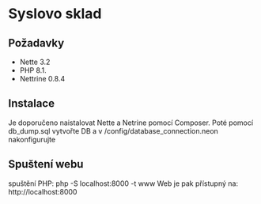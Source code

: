 Syslovo sklad
=================

Požadavky
------------

- Nette 3.2
- PHP 8.1.
- Nettrine 0.8.4


Instalace
------------

Je doporučeno naistalovat Nette a Netrine pomocí Composer.
Poté pomocí db_dump.sql vytvořte DB a v /config/database_connection.neon nakonfigurujte

Spuštení webu
----------------
spuštění PHP: php -S localhost:8000 -t www
Web je pak přístupný na: http://localhost:8000
